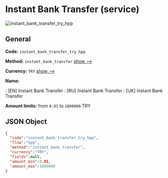 
# Instant Bank Transfer (service) 
![instant_bank_transfer_try_hpp](https://static.openfintech.io/payment_methods/instant_bank_transfer_try_hpp/logo.svg?w=400&c=v0.59.26#w200)  

## General 
 
**Code:** `instant_bank_transfer_try_hpp` 
 
**Method:** `instant_bank_transfer` 
 [show -->](/payment-methods/instant_bank_transfer/) 
 
**Currency:** `TRY` [show -->](/currencies/TRY/) 
 
**Name:** 
 
:	[EN] Instant Bank Transfer 
:	[RU] Instant Bank Transfer 
:	[UK] Instant Bank Transfer 
 
**Amount limits:** from `0.01` to `1800000` TRY 

## JSON Object 

```json
{
  "code":"instant_bank_transfer_try_hpp",
  "flow":"hpp",
  "method":"instant_bank_transfer",
  "currency":"TRY",
  "fields":null,
  "amount_min":0.01,
  "amount_max":1800000
}
```  

